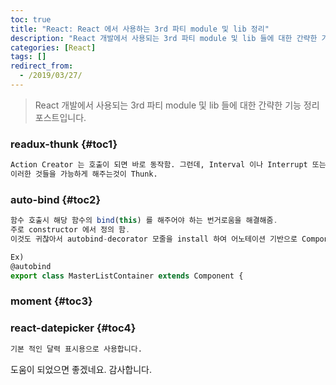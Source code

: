```yaml
---
toc: true
title: "React: React 에서 사용하는 3rd 파티 module 및 lib 정리"
description: "React 개발에서 사용되는 3rd 파티 module 및 lib 들에 대한 간략한 기능 정리 포스트입니다."
categories: [React]
tags: []
redirect_from:
  - /2019/03/27/
---
```


> React 개발에서 사용되는 3rd 파티 module 및 lib 들에 대한 간략한 기능 정리 포스트입니다.

### readux-thunk {#toc1}

```md
Action Creator 는 호출이 되면 바로 동작함. 그런데, Interval 이나 Interrupt 또는 Data 일부 처리 후 Event 호출이 필요할 때 있음.
이러한 것들을 가능하게 해주는것이 Thunk.
```

### auto-bind {#toc2}

```js
함수 호출시 해당 함수의 bind(this) 를 해주어야 하는 번거로움을 해결해줌.
주로 constructor 에서 정의 함.
이것도 귀찮아서 autobind-decorator 모줄을 install 하여 어노테이션 기반으로 Component Class 에 명시해서 사용중.

Ex)
@autobind
export class MasterListContainer extends Component {

```

### moment {#toc3}

### react-datepicker {#toc4}

```md
기본 적인 달력 표시용으로 사용합니다.
```

도움이 되었으면 좋겠네요. 감사합니다.

[^1]: This is a footnote.

[kramdown]: https://kramdown.gettalong.org/
[My Blog]: https://marindie.github.io